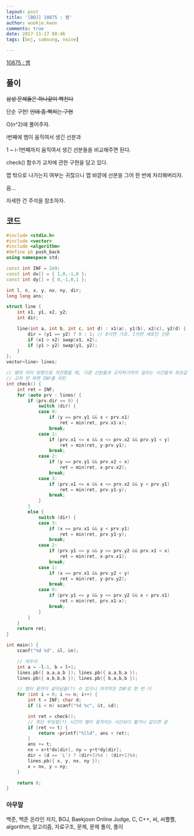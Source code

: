 ```yaml
---
layout: post
title: '[BOJ] 10875 : 뱀'
author: wookje.kwon
comments: true
date: 2017-11-17 08:46
tags: [boj, samsung, naive]

---
```


[10875 : 뱀](https://www.acmicpc.net/problem/10875)

## 풀이

~~삼성 문제들은 하나같이 빡친다~~

단순 구현! ~~인데 좀 빡치는 구현~~

O(n^2)에 풀어주자.

i번째에 뱀이 움직여서 생긴 선분과

1 ~ i-1번째까지 움직여서 생긴 선분들을 비교해주면 된다.

check() 함수가 교차에 관한 구현을 담고 있다.

맵 밖으로 나가는지 여부는 귀찮으니 맵 바깥에 선분을 그어 한 번에 처리해버리자.

음...

자세한 건 주석을 참조하자.

## 코드

```cpp
#include <stdio.h>
#include <vector>
#include <algorithm>
#define pb push_back
using namespace std;

const int INF = 2e9;
const int dx[] = { 1,0,-1,0 };
const int dy[] = { 0,-1,0,1 };

int l, n, x, y, nx, ny, dir;
long long ans;

struct line {
	int x1, y1, x2, y2;
	int dir;

	line(int a, int b, int c, int d) : x1(a), y1(b), x2(c), y2(d) {
		dir = (y1 == y2) ? 0 : 1; // 0이면 가로, 1이면 세로인 선분
		if (x1 > x2) swap(x1, x2);
		if (y1 > y2) swap(y1, y2);
	}
};
vector<line> lines;

// 뱀의 머리 방향으로 직진했을 때, 다른 선분들과 교차하기까지 걸리는 시간들의 최솟값
// 교차 안 하면 INF를 리턴
int check() {
	int ret = INF;
	for (auto prv : lines) {
		if (prv.dir == 0) {
			switch (dir) {
			case 0:
				if (y == prv.y1 && x < prv.x1)
					ret = min(ret, prv.x1-x);
				break;
			case 1:
				if (prv.x1 <= x && x <= prv.x2 && prv.y1 < y)
					ret = min(ret, y-prv.y1);
				break;
			case 2:
				if (y == prv.y1 && prv.x2 < x)
					ret = min(ret, x-prv.x2);
				break;
			case 3:
				if (prv.x1 <= x && x <= prv.x2 && y < prv.y1)
					ret = min(ret, prv.y1-y);
				break;
			}
		}
		else {
			switch (dir) {
			case 3:
				if (x == prv.x1 && y < prv.y1)
					ret = min(ret, prv.y1-y);
				break;
			case 2:
				if (prv.y1 <= y && y <= prv.y2 && prv.x1 < x)
					ret = min(ret, x-prv.x1);
				break;
			case 1:
				if (x == prv.x1 && prv.y2 < y)
					ret = min(ret, y-prv.y2);
				break;
			case 0:
				if (prv.y1 <= y && y <= prv.y2 && x < prv.x1)
					ret = min(ret, prv.x1-x);
				break;
			}
		}
	}
	return ret;
}

int main() {
	scanf("%d %d", &l, &n);

	// 테두리
	int a = -l-1, b = l+1;
	lines.pb({ a,a,a,b }); lines.pb({ a,a,b,a });
	lines.pb({ a,b,b,b }); lines.pb({ b,a,b,b });

	// 뱀이 끝까지 살아남을(?) 수 있으니 마지막은 INF로 한 번 더
	for (int i = 0; i <= n; i++) {
		int	t = INF; char d;
		if (i < n) scanf("%d %c", &t, &d);

		int ret = check();
		// 최단 부딪힘(?) 시간이 뱀이 움직이는 시간보다 짧거나 같으면 끝
		if (ret <= t) {
			return ~printf("%lld", ans + ret);
		}
		ans += t;
		nx = x+t*dx[dir], ny = y+t*dy[dir];
		dir = (d == 'L') ? (dir+3)%4 : (dir+1)%4;
		lines.pb({ x, y, nx, ny });
		x = nx, y = ny;
	}

	return 0;
}
```

### 아무말  
백준, 백준 온라인 저지, BOJ, Baekjoon Online Judge, C, C++, 씨, 씨쁠쁠, algorithm, 알고리즘, 자료구조, 문제, 문제 풀이, 풀이